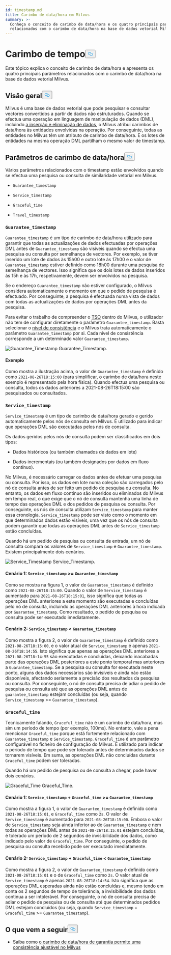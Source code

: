 ```yaml
---
id: timestamp.md
title: Carimbo de data/hora em Milvus
summary: >-
  Conheça o conceito de carimbo de data/hora e os quatro principais parâmetros
  relacionados com o carimbo de data/hora na base de dados vetorial Milvus.
---
```

<h1 id="Timestamp" class="common-anchor-header">Carimbo de tempo<button data-href="#Timestamp" class="anchor-icon" translate="no">
      <svg translate="no"
        aria-hidden="true"
        focusable="false"
        height="20"
        version="1.1"
        viewBox="0 0 16 16"
        width="16"
      >
        <path
          fill="#0092E4"
          fill-rule="evenodd"
          d="M4 9h1v1H4c-1.5 0-3-1.69-3-3.5S2.55 3 4 3h4c1.45 0 3 1.69 3 3.5 0 1.41-.91 2.72-2 3.25V8.59c.58-.45 1-1.27 1-2.09C10 5.22 8.98 4 8 4H4c-.98 0-2 1.22-2 2.5S3 9 4 9zm9-3h-1v1h1c1 0 2 1.22 2 2.5S13.98 12 13 12H9c-.98 0-2-1.22-2-2.5 0-.83.42-1.64 1-2.09V6.25c-1.09.53-2 1.84-2 3.25C6 11.31 7.55 13 9 13h4c1.45 0 3-1.69 3-3.5S14.5 6 13 6z"
        ></path>
      </svg>
    </button></h1><p>Este tópico explica o conceito de carimbo de data/hora e apresenta os quatro principais parâmetros relacionados com o carimbo de data/hora na base de dados vetorial Milvus.</p>
<h2 id="Overview" class="common-anchor-header">Visão geral<button data-href="#Overview" class="anchor-icon" translate="no">
      <svg translate="no"
        aria-hidden="true"
        focusable="false"
        height="20"
        version="1.1"
        viewBox="0 0 16 16"
        width="16"
      >
        <path
          fill="#0092E4"
          fill-rule="evenodd"
          d="M4 9h1v1H4c-1.5 0-3-1.69-3-3.5S2.55 3 4 3h4c1.45 0 3 1.69 3 3.5 0 1.41-.91 2.72-2 3.25V8.59c.58-.45 1-1.27 1-2.09C10 5.22 8.98 4 8 4H4c-.98 0-2 1.22-2 2.5S3 9 4 9zm9-3h-1v1h1c1 0 2 1.22 2 2.5S13.98 12 13 12H9c-.98 0-2-1.22-2-2.5 0-.83.42-1.64 1-2.09V6.25c-1.09.53-2 1.84-2 3.25C6 11.31 7.55 13 9 13h4c1.45 0 3-1.69 3-3.5S14.5 6 13 6z"
        ></path>
      </svg>
    </button></h2><p>Milvus é uma base de dados vetorial que pode pesquisar e consultar vectores convertidos a partir de dados não estruturados. Quando se efectua uma operação em linguagem de manipulação de dados (DML), incluindo <a href="https://milvus.io/docs/v2.1.x/data_processing.md">a inserção e eliminação de dados</a>, o Milvus atribui carimbos de data/hora às entidades envolvidas na operação. Por conseguinte, todas as entidades no Milvus têm um atributo de carimbo de data/hora. E os lotes de entidades na mesma operação DML partilham o mesmo valor de timestamp.</p>
<h2 id="Timestamp-parameters" class="common-anchor-header">Parâmetros de carimbo de data/hora<button data-href="#Timestamp-parameters" class="anchor-icon" translate="no">
      <svg translate="no"
        aria-hidden="true"
        focusable="false"
        height="20"
        version="1.1"
        viewBox="0 0 16 16"
        width="16"
      >
        <path
          fill="#0092E4"
          fill-rule="evenodd"
          d="M4 9h1v1H4c-1.5 0-3-1.69-3-3.5S2.55 3 4 3h4c1.45 0 3 1.69 3 3.5 0 1.41-.91 2.72-2 3.25V8.59c.58-.45 1-1.27 1-2.09C10 5.22 8.98 4 8 4H4c-.98 0-2 1.22-2 2.5S3 9 4 9zm9-3h-1v1h1c1 0 2 1.22 2 2.5S13.98 12 13 12H9c-.98 0-2-1.22-2-2.5 0-.83.42-1.64 1-2.09V6.25c-1.09.53-2 1.84-2 3.25C6 11.31 7.55 13 9 13h4c1.45 0 3-1.69 3-3.5S14.5 6 13 6z"
        ></path>
      </svg>
    </button></h2><p>Vários parâmetros relacionados com o timestamp estão envolvidos quando se efectua uma pesquisa ou consulta de similaridade vetorial em Milvus.</p>
<ul>
<li><p><code translate="no">Guarantee_timestamp</code></p></li>
<li><p><code translate="no">Service_timestamp</code></p></li>
<li><p><code translate="no">Graceful_time</code></p></li>
<li><p><code translate="no">Travel_timestamp</code></p></li>
</ul>
<h3 id="Guaranteetimestamp" class="common-anchor-header"><code translate="no">Guarantee_timestamp</code></h3><p><code translate="no">Guarantee_timestamp</code> é um tipo de carimbo de data/hora utilizado para garantir que todas as actualizações de dados efectuadas por operações DML antes de <code translate="no">Guarantee_timestamp</code> são visíveis quando se efectua uma pesquisa ou consulta por semelhança de vectores. Por exemplo, se tiver inserido um lote de dados às 15h00 e outro lote às 17h00 e o valor de <code translate="no">Guarantee_timestamp</code> estiver definido como 18h00 durante uma pesquisa de semelhança de vectores. Isso significa que os dois lotes de dados inseridos às 15h e às 17h, respetivamente, devem ser envolvidos na pesquisa.</p>
<p>Se o endereço <code translate="no">Guarantee_timestamp</code> não estiver configurado, o Milvus considera automaticamente o momento em que o pedido de pesquisa é efectuado. Por conseguinte, a pesquisa é efectuada numa vista de dados com todas as actualizações de dados por operações DML antes da pesquisa.</p>
<p>Para evitar o trabalho de compreender o <a href="https://github.com/milvus-io/milvus/blob/master/docs/design_docs/20211214-milvus_hybrid_ts.md">TSO</a> dentro do Milvus, o utilizador não tem de configurar diretamente o parâmetro <code translate="no">Guarantee_timestamp</code>. Basta selecionar o <a href="https://milvus.io/docs/v2.1.x/consistency.md">nível de consistência</a> e o Milvus trata automaticamente o parâmetro <code translate="no">Guarantee_timestamp</code> por si. Cada nível de consistência corresponde a um determinado valor <code translate="no">Guarantee_timestamp</code>.</p>
<p>
  
   <span class="img-wrapper"> <img translate="no" src="/docs/v2.4.x/assets/Guarantee_Timestamp.png" alt="Guarantee_Timestamp" class="doc-image" id="guarantee_timestamp" />
   </span> <span class="img-wrapper"> <span>Guarantee_Timestamp</span>. </span></p>
<h4 id="Example" class="common-anchor-header">Exemplo</h4><p>Como mostra a ilustração acima, o valor de <code translate="no">Guarantee_timestamp</code> é definido como <code translate="no">2021-08-26T18:15:00</code> (para simplificar, o carimbo de data/hora neste exemplo é representado pela hora física). Quando efectua uma pesquisa ou consulta, todos os dados anteriores a 2021-08-26T18:15:00 são pesquisados ou consultados.</p>
<h3 id="Servicetimestamp" class="common-anchor-header"><code translate="no">Service_timestamp</code></h3><p><code translate="no">Service_timestamp</code> é um tipo de carimbo de data/hora gerado e gerido automaticamente pelos nós de consulta em Milvus. É utilizado para indicar que operações DML são executadas pelos nós de consulta.</p>
<p>Os dados geridos pelos nós de consulta podem ser classificados em dois tipos:</p>
<ul>
<li><p>Dados históricos (ou também chamados de dados em lote)</p></li>
<li><p>Dados incrementais (ou também designados por dados em fluxo contínuo).</p></li>
</ul>
<p>No Milvus, é necessário carregar os dados antes de efetuar uma pesquisa ou consulta. Por isso, os dados em lote numa coleção são carregados pelo nó de consulta antes de ser feito um pedido de pesquisa ou consulta. No entanto, os dados em fluxo contínuo são inseridos ou eliminados do Milvus em tempo real, o que exige que o nó de consulta mantenha uma linha de tempo das operações DML e dos pedidos de pesquisa ou consulta. Por conseguinte, os nós de consulta utilizam <code translate="no">Service_timestamp</code> para manter essa cronologia. <code translate="no">Service_timestamp</code> pode ser visto como o momento em que determinados dados estão visíveis, uma vez que os nós de consulta podem garantir que todas as operações DML antes de <code translate="no">Service_timestamp</code> estão concluídas.</p>
<p>Quando há um pedido de pesquisa ou consulta de entrada, um nó de consulta compara os valores de <code translate="no">Service_timestamp</code> e <code translate="no">Guarantee_timestamp</code>. Existem principalmente dois cenários.</p>
<p>
  
   <span class="img-wrapper"> <img translate="no" src="/docs/v2.4.x/assets/Service_Timestamp.png" alt="Service_Timestamp" class="doc-image" id="service_timestamp" />
   </span> <span class="img-wrapper"> <span>Service_Timestamp</span>. </span></p>
<h4 id="Scenario-1-Servicetimestamp--Guaranteetimestamp" class="common-anchor-header">Cenário 1: <code translate="no">Service_timestamp</code> &gt;= <code translate="no">Guarantee_timestamp</code></h4><p>Como se mostra na figura 1, o valor de <code translate="no">Guarantee_timestamp</code> é definido como <code translate="no">2021-08-26T18:15:00</code>. Quando o valor de <code translate="no">Service_timestamp</code> é aumentado para <code translate="no">2021-08-26T18:15:01</code>, isso significa que todas as operações DML anteriores a este momento são executadas e concluídas pelo nó de consulta, incluindo as operações DML anteriores à hora indicada por <code translate="no">Guarantee_timestamp</code>. Como resultado, o pedido de pesquisa ou consulta pode ser executado imediatamente.</p>
<h4 id="Scenario-2-Servicetimestamp--Guaranteetimestamp" class="common-anchor-header">Cenário 2: <code translate="no">Service_timestamp</code> &lt; <code translate="no">Guarantee_timestamp</code></h4><p>Como mostra a figura 2, o valor de <code translate="no">Guarantee_timestamp</code> é definido como <code translate="no">2021-08-26T18:15:00</code>, e o valor atual de <code translate="no">Service_timestamp</code> é apenas <code translate="no">2021-08-26T18:14:55</code>. Isto significa que apenas as operações DML anteriores a <code translate="no">2021-08-26T18:14:55</code> são executadas e concluídas, deixando inacabadas parte das operações DML posteriores a este ponto temporal mas anteriores a <code translate="no">Guarantee_timestamp</code>. Se a pesquisa ou consulta for executada neste ponto, alguns dos dados necessários são invisíveis e ainda não estão disponíveis, afectando seriamente a precisão dos resultados da pesquisa ou consulta. Por conseguinte, o nó de consulta precisa de adiar o pedido de pesquisa ou consulta até que as operações DML antes de <code translate="no">guarantee_timestamp</code> estejam concluídas (ou seja, quando <code translate="no">Service_timestamp</code> &gt;= <code translate="no">Guarantee_timestamp</code>).</p>
<h3 id="Gracefultime" class="common-anchor-header"><code translate="no">Graceful_time</code></h3><p>Tecnicamente falando, <code translate="no">Graceful_time</code> não é um carimbo de data/hora, mas sim um período de tempo (por exemplo, 100ms). No entanto, vale a pena mencionar <code translate="no">Graceful_time</code> porque está fortemente relacionado com <code translate="no">Guarantee_timestamp</code> e <code translate="no">Service_timestamp</code>. <code translate="no">Graceful_time</code> é um parâmetro configurável no ficheiro de configuração do Milvus. É utilizado para indicar o período de tempo que pode ser tolerado antes de determinados dados se tornarem visíveis. Em suma, as operações DML não concluídas durante <code translate="no">Graceful_time</code> podem ser toleradas.</p>
<p>Quando há um pedido de pesquisa ou de consulta a chegar, pode haver dois cenários.</p>
<p>
  
   <span class="img-wrapper"> <img translate="no" src="/docs/v2.4.x/assets/Graceful_Time.png" alt="Graceful_Time" class="doc-image" id="graceful_time" />
   </span> <span class="img-wrapper"> <span>Graceful_Time</span>. </span></p>
<h4 id="Scenario-1-Servicetimestamp--+--Gracefultime--Guaranteetimestamp" class="common-anchor-header">Cenário 1: <code translate="no">Service_timestamp</code> + <code translate="no">Graceful_time</code> &gt;= <code translate="no">Guarantee_timestamp</code></h4><p>Como mostra a figura 1, o valor de <code translate="no">Guarantee_timestamp</code> é definido como <code translate="no">2021-08-26T18:15:01</code>, e <code translate="no">Graceful_time</code> como <code translate="no">2s</code>. O valor de <code translate="no">Service_timestamp</code> é aumentado para <code translate="no">2021-08-26T18:15:00</code>. Embora o valor de <code translate="no">Service_timestamp</code> seja ainda inferior ao de <code translate="no">Guarantee_timestamp</code> e nem todas as operações DML antes de <code translate="no">2021-08-26T18:15:01</code> estejam concluídas, é tolerado um período de 2 segundos de invisibilidade dos dados, como indicado pelo valor de <code translate="no">Graceful_time</code>. Por conseguinte, o pedido de pesquisa ou consulta recebido pode ser executado imediatamente.</p>
<h4 id="Scenario-2-Servicetimestamp--+--Gracefultime--Guaranteetimestamp" class="common-anchor-header">Cenário 2: <code translate="no">Service_timestamp</code> + <code translate="no">Graceful_time</code> &lt; <code translate="no">Guarantee_timestamp</code></h4><p>Como mostra a figura 2, o valor de <code translate="no">Guarantee_timestamp</code> é definido como <code translate="no">2021-08-26T18:15:01</code> e o de <code translate="no">Graceful_time</code> como <code translate="no">2s</code>. O valor atual de <code translate="no">Service_timestamp</code> é apenas <code translate="no">2021-08-26T18:14:54</code>. Isto significa que as operações DML esperadas ainda não estão concluídas e, mesmo tendo em conta os 2 segundos de tempo de tolerância, a invisibilidade dos dados continua a ser intolerável. Por conseguinte, o nó de consulta precisa de adiar o pedido de pesquisa ou de consulta até que determinados pedidos DML estejam concluídos (ou seja, quando <code translate="no">Service_timestamp</code> + <code translate="no">Graceful_time</code> &gt;= <code translate="no">Guarantee_timestamp</code>).</p>
<h2 id="Whats-next" class="common-anchor-header">O que vem a seguir<button data-href="#Whats-next" class="anchor-icon" translate="no">
      <svg translate="no"
        aria-hidden="true"
        focusable="false"
        height="20"
        version="1.1"
        viewBox="0 0 16 16"
        width="16"
      >
        <path
          fill="#0092E4"
          fill-rule="evenodd"
          d="M4 9h1v1H4c-1.5 0-3-1.69-3-3.5S2.55 3 4 3h4c1.45 0 3 1.69 3 3.5 0 1.41-.91 2.72-2 3.25V8.59c.58-.45 1-1.27 1-2.09C10 5.22 8.98 4 8 4H4c-.98 0-2 1.22-2 2.5S3 9 4 9zm9-3h-1v1h1c1 0 2 1.22 2 2.5S13.98 12 13 12H9c-.98 0-2-1.22-2-2.5 0-.83.42-1.64 1-2.09V6.25c-1.09.53-2 1.84-2 3.25C6 11.31 7.55 13 9 13h4c1.45 0 3-1.69 3-3.5S14.5 6 13 6z"
        ></path>
      </svg>
    </button></h2><ul>
<li>Saiba como <a href="/docs/pt/v2.4.x/consistency.md">o carimbo de data/hora de garantia permite uma consistência ajustável no Milvus</a></li>
</ul>
